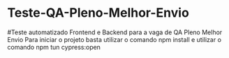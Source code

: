# Teste-QA-Pleno-Melhor-Envio
#Teste automatizado Frontend e Backend para a vaga de QA Pleno Melhor Envio
Para iniciar o projeto basta utilizar o comando npm install e utilizar o comando npm tun cypress:open
